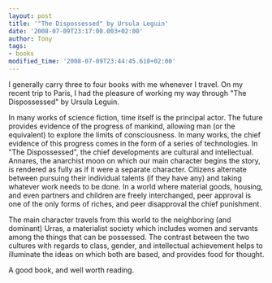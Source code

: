 ```yaml
---
layout: post
title: '"The Dispossessed" by Ursula Leguin'
date: '2008-07-09T23:17:00.003+02:00'
author: Tony
tags:
- books
modified_time: '2008-07-09T23:44:45.610+02:00'
---
```


I generally carry three to four books with me whenever I travel. On my recent
trip to Paris, I had the pleasure of working my way through "The Dispossessed"
by Ursula Leguin.

In many works of science fiction, time itself is the principal actor. The
future provides evidence of the progress of mankind, allowing man (or the
equivalent) to explore the limits of consciousness. In many works, the chief
evidence of this progress comes in the form of a series of technologies. In
"The Dispossessed", the chief developments are cultural and intellectual.
Annares, the anarchist moon on which our main character begins the story, is
rendered as fully as if it were a separate character. Citizens alternate
between pursuing their individual talents (if they have any) and taking whatever
work needs to be done. In a world where material goods, housing, and even
partners and children are freely interchanged, peer approval is one of the only
forms of riches, and peer disapproval the chief punishment.

The main character travels from this world to the neighboring (and dominant)
Urras, a materialist society which includes women and servants among the things
that can be possessed. The contrast between the two cultures with regards to
class, gender, and intellectual achievement helps to illuminate the ideas on
which both are based, and provides food for thought.

A good book, and well worth reading.